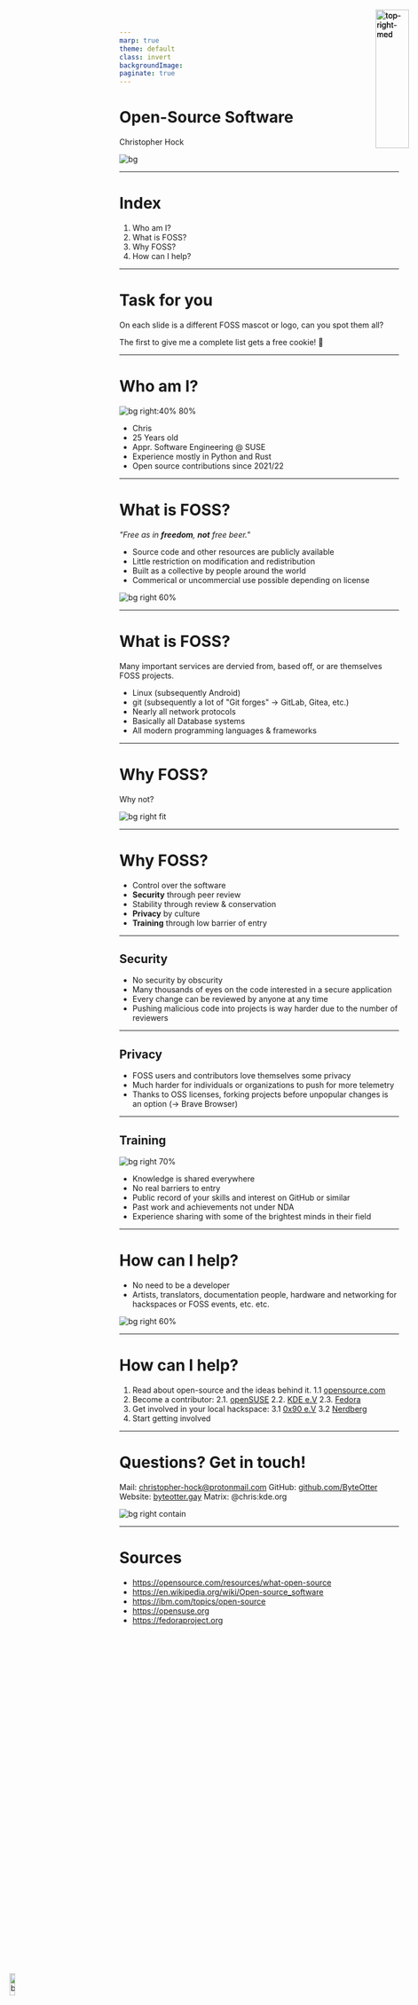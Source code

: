 ```yaml
---
marp: true
theme: default
class: invert
backgroundImage:
paginate: true
---
```

<!-- Some CSS styling for the page numbers. Ignore this. -->
<style>
section::after {
 content: attr(data-marpit-pagination) '/' attr(data-marpit-pagination-total);
}
</style>

<style>
img[alt~="top-right"] {
  position: absolute;
  top: 30px;
  right: 30px;
  height: 10%
}
</style>

<style>
img[alt~="top-right-med"] {
  position: absolute;
  top: 30px;
  right: 30px;
  height: 25%
}
</style>

<style>
img[alt~="top-right-big"] {
  position: absolute;
  top: 30px;
  right: 30px;
  height: 40%
}
</style>

<style>
img[alt~="top-left"] {
  position: absolute;
  top: 30px;
  left: 30px;
  height: 10%
}
</style>

<style>
img[alt~="top-left-med"] {
  position: absolute;
  top: 30px;
  left: 30px;
  height: 25%
}
</style>

<style>
img[alt~="top-left-big"] {
  position: absolute;
  top: 30px;
  left: 30px;
  height: 40%
}
</style>

<style>
img[alt~="bottom-right"] {
  position: absolute;
  bottom: 30px;
  right: 30px;
  height: 10%
}
</style>

<style>
img[alt~="bottom-left"] {
  position: absolute;
  bottom: 30px;
  left: 30px;
  height: 10%
}
</style>

<!-- START HERE. -->

<!-- paginate: skip -->

# Open-Source Software

Christopher Hock

![bg](../assets/images/misc/foss_presentation/unsplash_aurora.avif)

<!-- _footer: "Slides
https://github.com/ByteOtter/talks/misc/ \n © 2024 by Christopher Hock is licensed under CC BY-NC-SA 4.0"
-->

---

<!-- paginate: skip -->

# Index

1. Who am I?
2. What is FOSS?
3. Why FOSS?
4. How can I help?

---

# Task for you

On each slide is a different FOSS mascot or logo, can you spot them all?

The first to give me a complete list gets a free cookie! :cookie:

---

<!-- paginate: true -->

# Who am I?

![bg right:40% 80%](../assets/not_committing/me_face.jpg)

- Chris
- 25 Years old
- Appr. Software Engineering @ SUSE
- Experience mostly in Python and Rust
- Open source contributions since 2021/22

---

# What is FOSS?

*"Free as in **freedom**, **not** free beer."*

- Source code and other resources are publicly available
- Little restriction on modification and redistribution
- Built as a collective by people around the world
- Commerical or uncommercial use possible depending on license

![bg right 60%](../assets/images/misc/foss_presentation/open-source-initiative-logo.png)

<!--Solution: The Open Source Initiative https://https://opensource.org/ -->

---

# What is FOSS?

![top-right-med](../assets/images/misc/foss_presentation/tux.png)

Many important services are dervied from, based off, or are themselves FOSS projects.

- Linux (subsequently Android)
- git (subsequently a lot of "Git forges" -> GitLab, Gitea, etc.)
- Nearly all network protocols
- Basically all Database systems
- All modern programming languages & frameworks

<!--
- Container Engines (Docker/Kubernetes)
- Apache Web Server
- HTTPS, TCP/IP, SSL/TLS
- MySQL, MariaDB, etc
- Python, C, C++, Rust, PowerShell & .NET Core
-->

<!--Solution: Tux, the Mascot of the Linux Kernel https://kernel.org/ -->

---

# Why FOSS?

Why not?

![bg right fit](../assets/images/misc/foss_presentation/opensuse-button-1.png)

<!-- Solution: openSUSE (my beloved) https://get.opensuse.org -->

---

# Why FOSS?

![top-right-med](../assets/images/misc/foss_presentation/love_companion_rustc.jpg)

- Control over the software
- **Security** through peer review
- Stability through review & conservation
- **Privacy** by culture
- **Training** through low barrier of entry

<!--
- **Control** over the software you use and its feature set
- **Security** thanks to thousands of reviewers or being able to review yourself
- **Training** on technical topics; Often used as entry to programming / software engineering
- **Stability** projects do not just vanish if the company behind it stops it
- **Privacy** higher privacy focus thanks to the environment it is developed in
-->

<!-- Solution: The little icon in the companion cube is the Logo of the Rust programming language. https://www.rust-lang.org/ -->

---

## Security

![top-right-med](../assets/images/misc/foss_presentation/wireguard.png)

- No security by obscurity
- Many thousands of eyes on the code interested in a secure application
- Every change can be reviewed by anyone at any time
- Pushing malicious code into projects is way harder due to the number of reviewers

<!--
- Security not left to chance
- Thousands of eyes reviewing changes (random audits potentially)
- Many different viewpoints and backgrounds of contributors
- Discussions are held in the open in issues and bugtrackers
- Responsible disclosure
- Uni banned for trying to push malicious code in Linux kernel
-->

<!-- Solution: Wireguard. A fast, encrypted VPN service. https://www.wireguard.com/ -->

---

## Privacy

![bottom-left](../assets/images/misc/foss_presentation/tor.svg)

- FOSS users and contributors love themselves some privacy
- Much harder for individuals or organizations to push for more telemetry
- Thanks to OSS licenses, forking projects before unpopular changes is an option (-> Brave Browser)

<!-- Solution: The icon of the Tor browser. https://www.torproject.org/ -->

---

## Training

![bg right 70%](../assets/images/misc/foss_presentation/Screenshot_20240311_190646.png)

- Knowledge is shared everywhere
- No real barriers to entry
- Public record of your skills and interest on GitHub or similar
- Past work and achievements not under NDA
- Experience sharing with some of the brightest minds in their field

---

# How can I help?

- No need to be a developer
- Artists, translators, documentation people, hardware and networking for
hackspaces or FOSS events, etc. etc.

![bg right 60%](../assets/images/misc/foss_presentation/Mascot_20140702_konqui-group.png)

<!-- Solution: KDE's mascot: Konqi and his friends. htpps://kde.org/ -->

---

# How can I help?

1. Read about open-source and the ideas behind it.
    1.1 [opensource.com](https://opensource.com/resources/what-open-source)
2. Become a contributor:
    2.1. [openSUSE](https://opensuse.org)
    2.2. [KDE e.V](https://kde.org)
    2.3. [Fedora](https://docs.fedoraproject.org/en-US/fedora-join/)
3. Get involved in your local hackspace:
    3.1 [0x90 e.V](https://0x90.space/)
    3.2 [Nerdberg](https://wiki.nerdberg.de/index.php/Hauptseite)
4. Start getting involved

---

# Questions? Get in touch!

Mail: [christopher-hock@protonmail.com](mailto:christopher-hock@protonmail.com)
GitHub: [github.com/ByteOtter](https://github.com/ByteOtter)
Website: [byteotter.gay](https://byteotter.gay)
Matrix: @chris:kde.org

![bg right contain](../assets/images/misc/foss_presentation/otter.jpg)

---

# Sources

- https://opensource.com/resources/what-open-source
- https://en.wikipedia.org/wiki/Open-source_software
- https://ibm.com/topics/open-source
- https://opensuse.org
- https://fedoraproject.org

<!-- _footer: "Background Images used licensed under the CC0 and Unsplash licenses allowing for use without attribution.\nI am not sponsored nor customer at these stores.\n
Logos and artwork of the FOSS projects and organizations belong to their respective owners." -->

